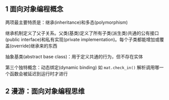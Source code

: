 ## 1 面向对象编程概念

两项最主要特质是：继承(inheritance)和多态(polymorphism)

继承机制定义了父子关系。父类(基类)定义了所有子类(派生类)共通的公有接口(public interface)和私有实现(private implementation)。每个子类都能增加或覆盖(override)继承来的东西

抽象基类(abstract base class)：用于定义共通的行为，但不存在实体

第三个独特概念：动态绑定(dynamic binding)
如 `mat.check_in()` 解析调用哪一个函数会被延迟到运行时才进行

## 2 漫游：面向对象编程思维
